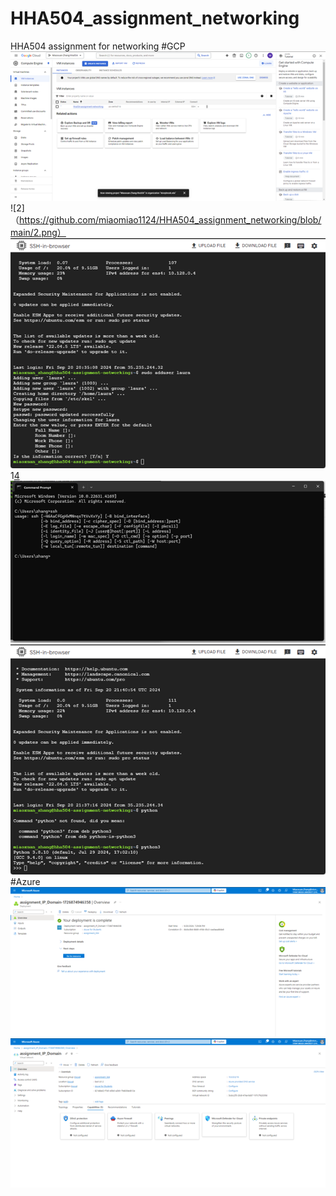 # HHA504_assignment_networking
HHA504  assignment for networking
#GCP
![1](https://github.com/miaomiao1124/HHA504_assignment_networking/blob/main/1.png)
![2]（https://github.com/miaomiao1124/HHA504_assignment_networking/blob/main/2.png）
![3](https://github.com/miaomiao1124/HHA504_assignment_networking/blob/main/3.png)
1[4](https://github.com/miaomiao1124/HHA504_assignment_networking/blob/main/5.png)
![5](https://github.com/miaomiao1124/HHA504_assignment_networking/blob/main/5.png)
![6](https://github.com/miaomiao1124/HHA504_assignment_networking/blob/main/6.png)
#Azure
![7](https://github.com/miaomiao1124/HHA504_assignment_networking/blob/main/7.png)
![8](https://github.com/miaomiao1124/HHA504_assignment_networking/blob/main/8.png)
